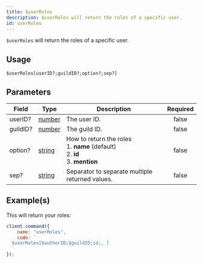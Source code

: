 ```yaml
---
title: $userRoles
description: $userRoles will return the roles of a specific user.
id: userRoles
---
```


`$userRoles` will return the roles of a specific user.

## Usage

```aoi
$userRoles[userID?;guildID?;option?;sep?]
```

## Parameters

| Field    | Type                                                                                              | Description                                                                                 | Required |
| -------- | ------------------------------------------------------------------------------------------------- | ------------------------------------------------------------------------------------------- | :------: |
| userID?  | [number](https://developer.mozilla.org/en-US/docs/Web/JavaScript/Reference/Global_Objects/Number) | The user ID.                                                                                |  false   |
| guildID? | [number](https://developer.mozilla.org/en-US/docs/Web/JavaScript/Reference/Global_Objects/Number) | The guild ID.                                                                               |  false   |
| option?  | [string](https://developer.mozilla.org/en-US/docs/Web/JavaScript/Reference/Global_Objects/String) | How to return the roles <br /> 1. **name** (default) <br /> 2. **id** <br /> 3. **mention** |  false   |
| sep?     | [string](https://developer.mozilla.org/en-US/docs/Web/JavaScript/Reference/Global_Objects/String) | Separator to separate multiple returned values.                                             |  false   |

## Example(s)

This will return your roles:

```javascript
client.command({
    name: "userRoles",
    code: `
  $userRoles[$authorID;$guildID;id;, ]
  `
});
```
